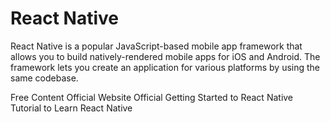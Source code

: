 # React Native

React Native is a popular JavaScript-based mobile app framework that allows you to build natively-rendered mobile apps for iOS and Android. The framework lets you create an application for various platforms by using the same codebase.

<ResourceGroupTitle>Free Content</ResourceGroupTitle>
<BadgeLink colorScheme='blue' badgeText='Official Website' href='https://reactnative.dev/'>Official Website</BadgeLink>
<BadgeLink colorScheme='blue' badgeText='Official Docs' href='https://reactnative.dev/docs/getting-started'>Official Getting Started to React Native</BadgeLink>
<BadgeLink colorScheme='Watch' badgeText='Watch' href='https://www.youtube.com/watch?v=0-S5a0eXPoc'>Tutorial to Learn React Native</BadgeLink>
